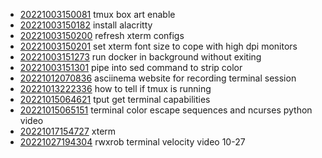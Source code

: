 - [20221003150081](/zet/20221003150081/README.md) tmux box art enable
- [20221003150182](/zet/20221003150182/README.md) install alacritty
- [20221003150200](/zet/20221003150200/README.md) refresh xterm configs
- [20221003150201](/zet/20221003150201/README.md) set xterm font size to cope with high dpi monitors
- [20221003151273](/zet/20221003151273/README.md) run docker in background without exiting
- [20221003151301](/zet/20221003151301/README.md) pipe into sed command to strip color
- [20221012070836](/zet/20221012070836/README.md) asciinema website for recording terminal session
- [20221013222336](/zet/20221013222336/README.md) how to tell if tmux is running
- [20221015064621](/zet/20221015064621/README.md) tput get terminal capabilities
- [20221015065151](/zet/20221015065151/README.md) terminal color escape sequences and ncurses python video
- [20221017154727](/zet/20221017154727/README.md) xterm
- [20221027194304](/zet/20221027194304/README.md) rwxrob terminal velocity video 10-27
